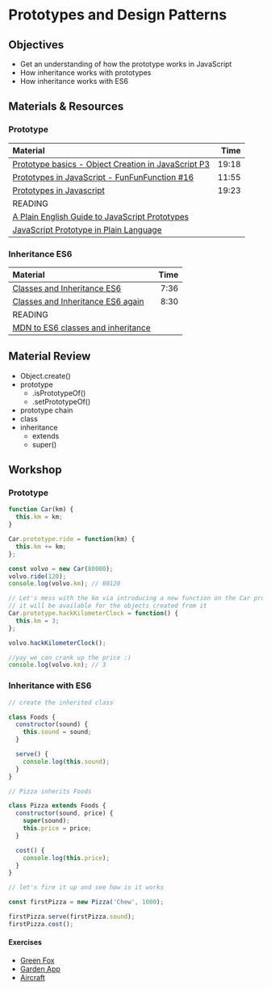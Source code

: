 # Prototypes and Design Patterns

## Objectives

- Get an understanding of how the prototype works in JavaScript
- How inheritance works with prototypes
- How inheritance works with ES6

## Materials & Resources

### Prototype

| Material                                                                                                                                  |  Time |
| :---------------------------------------------------------------------------------------------------------------------------------------- | ----: |
| [Prototype basics - Object Creation in JavaScript P3](https://www.youtube.com/watch?v=YkoelSTUy7A)                                        | 19:18 |
| [Prototypes in JavaScript - FunFunFunction #16](https://www.youtube.com/watch?v=riDVvXZ_Kb4)                                              | 11:55 |
| [Prototypes in Javascript](https://www.youtube.com/watch?v=hS_WqkyUah8)                                                                   | 19:23 |
| READING                                                                                                                                   |       |
| [A Plain English Guide to JavaScript Prototypes](http://sporto.github.io/blog/2013/02/22/a-plain-english-guide-to-javascript-prototypes/) |       |
| [JavaScript Prototype in Plain Language](http://javascriptissexy.com/javascript-prototype-in-plain-detailed-language/)                    |       |

### Inheritance ES6

| Material                                                                                                        | Time |
| :-------------------------------------------------------------------------------------------------------------- | ---: |
| [Classes and Inheritance ES6](https://www.youtube.com/watch?v=RBLIm5LMrmc)                                      | 7:36 |
| [Classes and Inheritance ES6 again](https://www.youtube.com/watch?v=S_8WrECd0PU)                                | 8:30 |
| READING                                                                                                         |      |
| [MDN to ES6 classes and inheritance](https://developer.mozilla.org/en-US/docs/Web/JavaScript/Reference/Classes) |      |

## Material Review

- Object.create()
- prototype
  - .isPrototypeOf()
  - .setPrototypeOf()
- prototype chain
- class
- inheritance
  - extends
  - super()

## Workshop

### Prototype

```javascript
function Car(km) {
  this.km = km;
}

Car.prototype.ride = function(km) {
  this.km += km;
};

const volvo = new Car(80000);
volvo.ride(120);
console.log(volvo.km); // 80120

// Let's mess with the km via introducing a new function on the Car prototype
// it will be available for the objects created from it
Car.prototype.hackKilometerClock = function() {
  this.km = 3;
};

volvo.hackKilometerClock();

//yay we can crank up the price :)
console.log(volvo.km); // 3
```

### Inheritance with ES6

```javascript
// create the inherited class

class Foods {
  constructor(sound) {
    this.sound = sound;
  }

  serve() {
    console.log(this.sound);
  }
}

// Pizza inherits Foods

class Pizza extends Foods {
  constructor(sound, price) {
    super(sound);
    this.price = price;
  }

  cost() {
    console.log(this.price);
  }
}

// let's fire it up and see how is it works

const firstPizza = new Pizza('Chew', 1000);

firstPizza.serve(firstPizza.sound);
firstPizza.cost();
```

#### Exercises

- [Green Fox](green-fox/js.md)
- [Garden App](garden-app/README.md)
- [Aircraft](aircraft-carrier/README.md)
